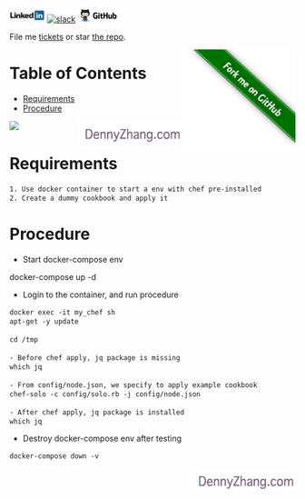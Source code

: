 [![LinkedIn](https://raw.githubusercontent.com/USDevOps/mywechat-slack-group/master/images/linkedin.png)](https://www.linkedin.com/in/dennyzhang001) <a href="https://www.dennyzhang.com/slack" target="_blank" rel="nofollow"><img src="http://slack.dennyzhang.com/badge.svg" alt="slack"/></a> [![Github](https://raw.githubusercontent.com/USDevOps/mywechat-slack-group/master/images/github.png)](https://github.com/DennyZhang)

File me [tickets](https://github.com/DennyZhang/challenges-chef/issues) or star [the repo](https://github.com/DennyZhang/challenges-chef).

<a href="https://github.com/DennyZhang?tab=followers"><img align="right" width="200" height="183" src="https://raw.githubusercontent.com/USDevOps/mywechat-slack-group/master/images/fork_github.png" /></a>

Table of Contents
=================

   * [Requirements](#requirements)
   * [Procedure](#procedure)

<a href="https://www.dennyzhang.com"><img src="https://raw.githubusercontent.com/dennyzhang/challenges-chef/master/images/scenario-101-screenshot.jpg"/> </a>
<a href="https://www.dennyzhang.com"><img align="right" width="185" height="37" src="https://raw.githubusercontent.com/USDevOps/mywechat-slack-group/master/images/dns_small.png"></a>

# Requirements
```
1. Use docker container to start a env with chef pre-installed
2. Create a dummy cookbook and apply it
```

# Procedure

- Start docker-compose env

docker-compose up -d

- Login to the container, and run procedure
```
docker exec -it my_chef sh
apt-get -y update

cd /tmp

- Before chef apply, jq package is missing
which jq

- From config/node.json, we specify to apply example cookbook
chef-solo -c config/solo.rb -j config/node.json

- After chef apply, jq package is installed
which jq
```

- Destroy docker-compose env after testing

```
docker-compose down -v
```
<a href="https://www.dennyzhang.com"><img align="right" width="185" height="37" src="https://raw.githubusercontent.com/USDevOps/mywechat-slack-group/master/images/dns_small.png"></a>

